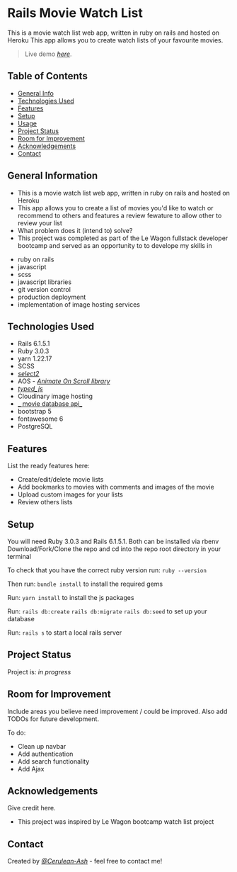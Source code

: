 # Rails Movie Watch List

This is a movie watch list web app, written in ruby on rails and hosted on Heroku
This app allows you to create watch lists of your favourite movies.

> Live demo [_here_](https://movie-watch-list-808.herokuapp.com/). <!-- If you have the project hosted somewhere, include the link here. -->

## Table of Contents
* [General Info](#general-information)
* [Technologies Used](#technologies-used)
* [Features](#features)
* [Setup](#setup)
* [Usage](#usage)
* [Project Status](#project-status)
* [Room for Improvement](#room-for-improvement)
* [Acknowledgements](#acknowledgements)
* [Contact](#contact)
<!-- * [License](#license) -->


## General Information
- This is a movie watch list web app, written in ruby on rails and hosted on Heroku
- This app allows you to create a list of movies you'd like to watch or recommend to others and features a review fewature to allow other to review your list
- What problem does it (intend to) solve?
- This project was completed as part of the Le Wagon fullstack developer bootcamp and served as an opportunity to to develope my skills in
+ ruby on rails
+ javascript
+ scss
+ javascript libraries
+ git version control
+ production deployment
+ implementation of image hosting services


## Technologies Used
- Rails 6.1.5.1
- Ruby 3.0.3
- yarn 1.22.17
- SCSS
- [_select2_](https://select2.org/)
- AOS - [_Animate On Scroll library_](https://michalsnik.github.io/aos/)
- [_typed_js_](https://mattboldt.com/demos/typed-js/)
- Cloudinary image hosting
- [_ movie database api_](https://developers.themoviedb.org/3/movies/get-top-rated-movies)
- bootstrap 5
- fontawesome 6
- PostgreSQL


## Features
List the ready features here:
- Create/edit/delete movie lists
- Add bookmarks to movies with comments and images of the movie
- Upload custom images for your lists
- Review others lists


## Setup
You will need Ruby 3.0.3 and Rails 6.1.5.1. Both can be installed via rbenv
Download/Fork/Clone the repo and cd into the repo root directory in your terminal

To check that you have the correct ruby version run:
```ruby --version```

Then run:
```bundle install```
to install the required gems

Run:
```yarn install```
to install the js packages

Run:
```rails db:create```
```rails db:migrate```
```rails db:seed```
to set up your database

Run:
```rails s```
to start a local rails server


## Project Status
Project is: _in progress_


## Room for Improvement
Include areas you believe need improvement / could be improved. Also add TODOs for future development.

To do:
- Clean up navbar 
- Add authentication
- Add search functionality
- Add Ajax


## Acknowledgements
Give credit here.
- This project was inspired by Le Wagon bootcamp watch list project


## Contact
Created by [_@Cerulean-Ash_](https://cerulean-ash.github.io/portfolioV2/) - feel free to contact me!


